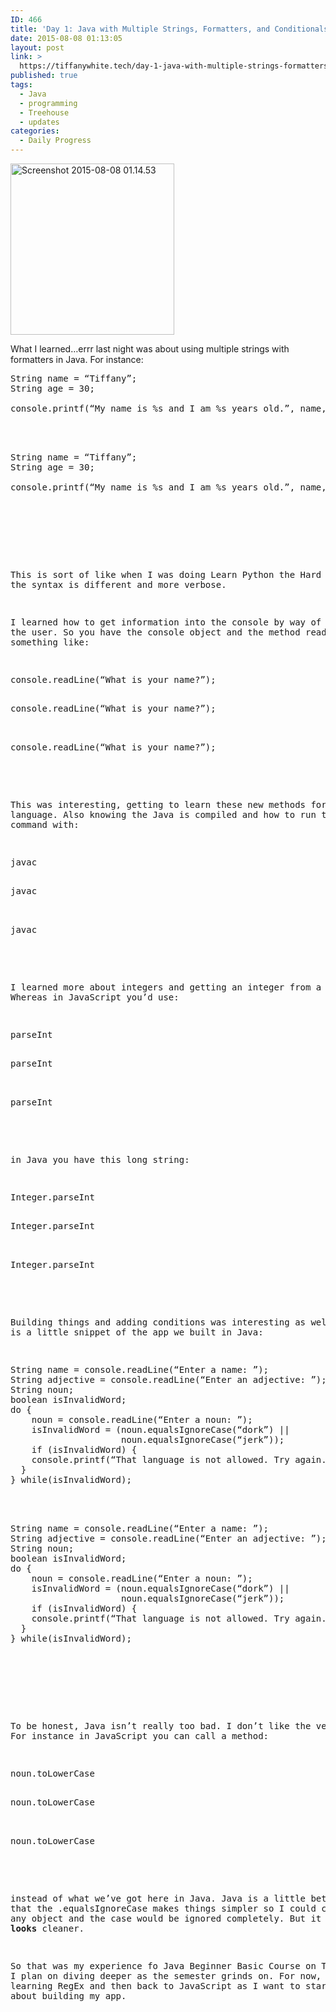 ```yaml
---
ID: 466
title: 'Day 1: Java with Multiple Strings, Formatters, and Conditionals'
date: 2015-08-08 01:13:05
layout: post
link: >
  https://tiffanywhite.tech/day-1-java-with-multiple-strings-formatters-and-conditionals/
published: true
tags:
  - Java
  - programming
  - Treehouse
  - updates
categories:
  - Daily Progress
---
```

<a href="https://helloburgh.me/wp-content/uploads/2015/08/Screenshot-2015-08-08-01.14.53.png"><img class="aligncenter size-full wp-image-471" src="https://helloburgh.me/wp-content/uploads/2015/08/Screenshot-2015-08-08-01.14.53.png" alt="Screenshot 2015-08-08 01.14.53" width="262" height="274" /></a>

What I learned…errr last night was about using multiple strings with formatters in Java. For instance:


<pre class="lang:java decode:1 " >
String name = “Tiffany”;
String age = 30;

console.printf(“My name is %s and I am %s years old.”, name, age);



<pre class="lang:java decode:1 " >
String name = “Tiffany”;
String age = 30;

console.printf(“My name is %s and I am %s years old.”, name, age);




</pre>

This is sort of like when I was doing Learn Python the Hard Way only the syntax is different and more verbose.

I learned how to get information into the console by way of prompting the user. So you have the console object and the method readLine to say something like:



<pre class="lang:java decode:1 " >
console.readLine(“What is your name?”);

<pre class="lang:java decode:1 " >
console.readLine(“What is your name?”);


<pre class="lang:java decode:1 " >
console.readLine(“What is your name?”);

</pre>

This was interesting, getting to learn these new methods for a new language. Also knowing the Java is compiled and how to run the compile command with:



<pre class="lang:java decode:1 " >
javac

<pre class="lang:java decode:1 " >
javac


<pre class="lang:java decode:1 " >
javac

</pre>

I learned more about integers and getting an integer from a string. Whereas in JavaScript you’d use:



<pre class="lang:java decode:1 " >
parseInt

<pre class="lang:java decode:1 " >
parseInt


<pre class="lang:java decode:1 " >
parseInt

</pre>

in Java you have this long string:



<pre class="lang:java decode:1 " >
Integer.parseInt

<pre class="lang:java decode:1 " >
Integer.parseInt


<pre class="lang:java decode:1 " >
Integer.parseInt

</pre>

Building things and adding conditions was interesting as well. Here is a little snippet of the app we built in Java:



<pre class="lang:java decode:1 " >
String name = console.readLine(“Enter a name: ”);
String adjective = console.readLine(“Enter an adjective: ”);
String noun;
boolean isInvalidWord;
do {
    noun = console.readLine(“Enter a noun: ”);
    isInvalidWord = (noun.equalsIgnoreCase(“dork”) ||
                     noun.equalsIgnoreCase(“jerk”));
    if (isInvalidWord) {
    console.printf(“That language is not allowed. Try again. \n\n”);
  }
} while(isInvalidWord);



<pre class="lang:java decode:1 " >
String name = console.readLine(“Enter a name: ”);
String adjective = console.readLine(“Enter an adjective: ”);
String noun;
boolean isInvalidWord;
do {
    noun = console.readLine(“Enter a noun: ”);
    isInvalidWord = (noun.equalsIgnoreCase(“dork”) ||
                     noun.equalsIgnoreCase(“jerk”));
    if (isInvalidWord) {
    console.printf(“That language is not allowed. Try again. \n\n”);
  }
} while(isInvalidWord);




</pre>

To be honest, Java isn’t really too bad. I don’t like the verbosity. For instance in JavaScript you can call a method:



<pre class="lang:javascript decode:1 " >
noun.toLowerCase

<pre class="lang:javascript decode:1 " >
noun.toLowerCase


<pre class="lang:javascript decode:1 " >
noun.toLowerCase

</pre>

instead of what we’ve got here in Java. Java is a little better in that the .equalsIgnoreCase makes things simpler so I could call it on any object and the case would be ignored completely. But it just <strong>looks</strong> cleaner.

So that was my experience fo Java Beginner Basic Course on Treehouse. I plan on diving deeper as the semester grinds on. For now, it’s learning RegEx and then back to JavaScript as I want to start thinking about building my app.

